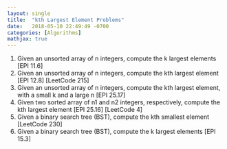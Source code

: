 ```yaml
---
layout: single
title:  "kth Largest Element Problems"
date:   2018-05-10 22:49:49 -0700
categories: [Algorithms]
mathjax: true
---
```


1. Given an unsorted array of n integers, compute the k largest elements [EPI 11.6]
2. Given an unsorted array of n integers, compute the kth largest element [EPI 12.8] [LeetCode 215]
3. Given an unsorted array of n integers, compute the kth largest element, with a small k and a large n [EPI 25.17]
4. Given two sorted array of n1 and n2 integers, respectively, compute the kth largest element [EPI 25.16] [LeetCode 4]
5. Given a binary search tree (BST), compute the kth smallest element [LeetCode 230]
6. Given a binary search tree (BST), compute the k largest elements [EPI 15.3]